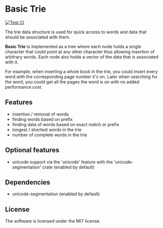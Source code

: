 # Basic Trie

[![Test CI](https://github.com/lukascobbler/basic_trie/actions/workflows/rust.yml/badge.svg)](https://github.com/lukascobbler/basic_trie/actions/workflows/rust.yml)

The trie data structure is used for quick access to words and
data that should be associated with them.

**Basic Trie** is implemented as a tree where each node holds a single character
that could point at any other character thus allowing insertion of arbitrary words.
Each node also holds a vector of the data that is associated with it.

For example, when inserting a whole book in the trie, you could insert every word with
the corresponding page number it's on. Later when searching for the word, you could get all
the pages the word is on with no added performance cost.

## Features
- insertion / removal of words
- finding words based on prefix
- finding data of words based on exact match or prefix
- longest / shortest words in the trie
- number of complete words in the trie

## Optional features
- unicode support via the 'unicode' feature with the 'unicode-segmentation' crate (enabled by default)

## Dependencies
- unicode-segmentation (enabled by default)

## License

The software is licensed under the MIT license.